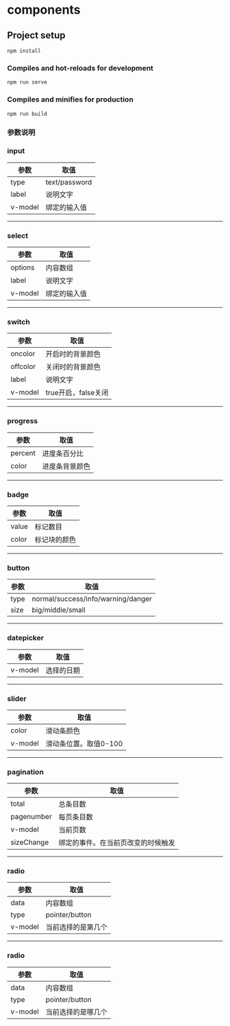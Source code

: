 # components

## Project setup
```
npm install
```

### Compiles and hot-reloads for development
```
npm run serve
```

### Compiles and minifies for production
```
npm run build
```

### 参数说明
### input
|   参数     | 取值            |
|  ----     | ----            |
| type      | text/password   | 
| label     | 说明文字         |
| v-model   | 绑定的输入值     |

***
### select
|   参数     | 取值            |
|  ----     | ----            |
| options   | 内容数组         | 
| label     | 说明文字         |
| v-model   | 绑定的输入值     |

***
### switch
|   参数     | 取值            |
|  ----     | ----            |
| oncolor   | 开启时的背景颜色  | 
| offcolor  | 关闭时的背景颜色  |
| label     | 说明文字         |
| v-model   | true开启，false关闭 |

***
### progress
|   参数     | 取值            |
|  ----     | ----            |
| percent   | 进度条百分比     | 
| color     | 进度条背景颜色   |

***
### badge
|   参数     | 取值            |
|  ----     | ----            |
| value     | 标记数目         | 
| color     | 标记块的颜色     |

***
### button
|   参数     | 取值            |
|  ----     | ----            |
| type      | normal/success/info/warning/danger         | 
| size      | big/middle/small     |

***
### datepicker
|   参数     | 取值            |
|  ----     | ----            |
| v-model   | 选择的日期 |

***
### slider
|   参数     | 取值            |
|  ----     | ----            |
| color     | 滑动条颜色 | 
| v-model   | 滑动条位置。取值0-100 |

***
### pagination
|   参数     | 取值            |
|  ----     | ----            |
| total     | 总条目数 | 
| pagenumber| 每页条目数|
| v-model   | 当前页数 |
| sizeChange| 绑定的事件。在当前页改变的时候触发|

***
### radio
|   参数     | 取值            |
|  ----     | ----            |
| data     | 内容数组 | 
| type     | pointer/button|
| v-model   | 当前选择的是第几个 |

***
### radio
|   参数     | 取值            |
|  ----     | ----            |
| data     | 内容数组 | 
| type     | pointer/button|
| v-model   | 当前选择的是哪几个 |
